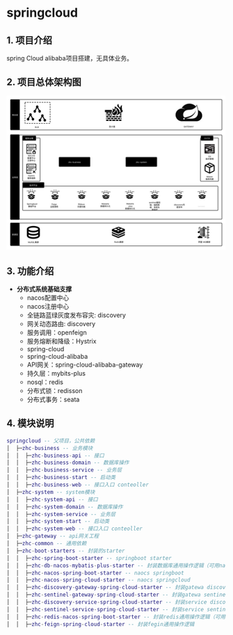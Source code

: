 # springcloud

## 1. 项目介绍
spring Cloud alibaba项目搭建，无具体业务。

## 2. 项目总体架构图
![](resources/Springcloud技术架构.png)

## 3. 功能介绍
* **分布式系统基础支撑**
    * nacos配置中心
    * nacos注册中心
    * 全链路蓝绿灰度发布容灾: discovery
    * 网关动态路由: discovery
    * 服务调用：openfeign
    * 服务熔断和降级：Hystrix
    * spring-cloud
    * spring-cloud-alibaba
    * API网关：spring-cloud-alibaba-gateway
    * 持久层：mybits-plus
    * nosql：redis
    * 分布式锁：redisson
    * 分布式事务：seata

## 4. 模块说明
```lua
springcloud -- 父项目，公共依赖
│  ├─zhc-business -- 业务模块
│  │  ├─zhc-business-api -- 接口
│  │  ├─zhc-business-domain -- 数据库操作
│  │  ├─zhc-business-service -- 业务层
│  │  ├─zhc-business-start -- 启动类
│  │  ├─zhc-business-web -- 接口入口 conteoller
│  ├─zhc-system -- system模块
│  │  ├─zhc-system-api -- 接口
│  │  ├─zhc-system-domain -- 数据库操作
│  │  ├─zhc-system-service -- 业务层
│  │  ├─zhc-system-start -- 启动类
│  │  ├─zhc-system-web -- 接口入口 conteoller
│  ├─zhc-gateway -- api网关工程
│  ├─zhc-common -- 通用依赖
│  ├─zhc-boot-starters -- 封装的starter
│  │  ├─zhc-spring-boot-starter -- springboot starter
│  │  ├─zhc-db-nacos-mybatis-plus-starter -- 封装数据库通用操作逻辑（可用nacos动态修改数据库连接账号密码等）
│  │  ├─zhc-nacos-spring-boot-starter -- naocs springboot
│  │  ├─zhc-nacos-spring-cloud-starter -- naocs springcloud
│  │  ├─zhc-discovery-gateway-spring-cloud-starter -- 封装gatewa discovery （网关蓝绿灰度发布）
│  │  ├─zhc-sentinel-gateway-spring-cloud-starter -- 封装gatewa sentinel （网关流量控制、熔断降级）
│  │  ├─zhc-discovery-service-spring-cloud-starter -- 封装service discovery （服务蓝绿灰度发布）
│  │  ├─zhc-sentinel-service-spring-cloud-starter -- 封装service sentinel（服务流量控制、熔断降级）
│  │  ├─zhc-redis-nacos-spring-boot-starter -- 封装redis通用操作逻辑（可用nacos动态修改redis连接账号密码等）
│  │  ├─zhc-feign-spring-cloud-starter -- 封装fegin通用操作逻辑
```